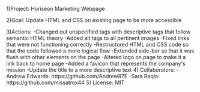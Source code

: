 <p>1)Project: Horiseon Marketing Webpage</p>
<p>2)Goal: Update HTML and CSS on existing page to be more accessible</p>
3)Actions: 
-Changed out unspecified tags with descriptive tags that follow semantic HTML theory
-Added alt tags to all pertinent images
-Fixed links that were not functioning correctly
-Restructured HTML and CSS code so that the code followed a more logical flow
-Extended side-bar so that it was flush with other elements on the page
-Altered logo on page to make it a link back to home page
-Added a favicon that represents the company's mission
-Update the title to a more descriptive text
4) Collaborators:
-Andrew Edwards: https://github.com/Andrew87E
-Sara Baqla: https://github.com/missatrox44
5) License: MIT
